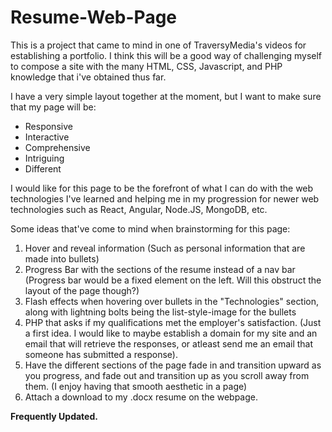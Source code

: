 # Resume-Web-Page

This is a project that came to mind in one of TraversyMedia's videos for establishing a portfolio. I think this will be a good way of challenging myself to compose a site
with the many HTML, CSS, Javascript, and PHP knowledge that i've obtained thus far.

I have a very simple layout together at the moment, but I want to make sure that my page will be:
- Responsive
- Interactive
- Comprehensive
- Intriguing
- Different

I would like for this page to be the forefront of what I can do with the web technologies I've learned and helping me in my progression for newer web technologies such as 
React, Angular, Node.JS, MongoDB, etc. 

Some ideas that've come to mind when brainstorming for this page:
1. Hover and reveal information (Such as personal information that are made into bullets)
2. Progress Bar with the sections of the resume instead of a nav bar (Progress bar would be a fixed element on the left. Will this obstruct the layout of the page though?)
3. Flash effects when hovering over bullets in the "Technologies" section, along with lightning bolts being the list-style-image for the bullets
4. PHP that asks if my qualifications met the employer's satisfaction. (Just a first idea. I would like to maybe establish a domain for my site and an email that will retrieve
the responses, or atleast send me an email that someone has submitted a response).
5. Have the different sections of the page fade in and transition upward as you progress, and fade out and transition up as you scroll away from them. (I enjoy
having that smooth aesthetic in a page)
6. Attach a download to my .docx resume on the webpage.


**Frequently Updated.**
